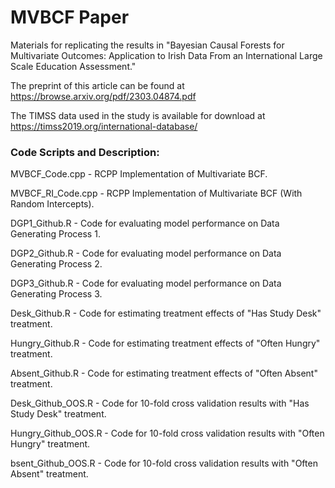# MVBCF Paper
Materials for replicating the results in "Bayesian Causal Forests for Multivariate Outcomes: Application to Irish Data From an International Large Scale Education Assessment."

The preprint of this article can be found at https://browse.arxiv.org/pdf/2303.04874.pdf

The TIMSS data used in the study is available for download at https://timss2019.org/international-database/

### Code Scripts and Description:

MVBCF_Code.cpp - RCPP Implementation of Multivariate BCF.

MVBCF_RI_Code.cpp - RCPP Implementation of Multivariate BCF (With Random Intercepts). <br />


DGP1_Github.R - Code for evaluating model performance on Data Generating Process 1.

DGP2_Github.R - Code for evaluating model performance on Data Generating Process 2.

DGP3_Github.R - Code for evaluating model performance on Data Generating Process 3. <br />


Desk_Github.R - Code for estimating treatment effects of "Has Study Desk" treatment.

Hungry_Github.R - Code for estimating treatment effects of "Often Hungry" treatment.

Absent_Github.R - Code for estimating treatment effects of "Often Absent" treatment. <br />


Desk_Github_OOS.R - Code for 10-fold cross validation results with "Has Study Desk" treatment.

Hungry_Github_OOS.R - Code for 10-fold cross validation results with "Often Hungry" treatment.

bsent_Github_OOS.R - Code for 10-fold cross validation results with "Often Absent" treatment.
